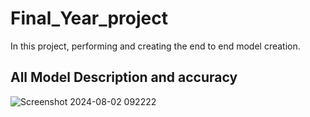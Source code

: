 # Final_Year_project
In this project, performing and creating the end to end model creation.
## All Model Description and accuracy
![Screenshot 2024-08-02 092222](https://github.com/user-attachments/assets/8af3275f-ebca-4ea5-9399-b23ead23c76d)
